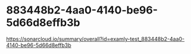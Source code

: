 # 883448b2-4aa0-4140-be96-5d66d8effb3b
https://sonarcloud.io/summary/overall?id=examly-test_883448b2-4aa0-4140-be96-5d66d8effb3b
